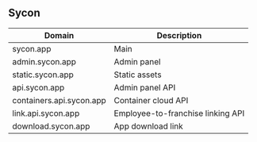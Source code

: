 ## Sycon

| Domain | Description |
| --- | --- |
| sycon.app | Main |
| admin.sycon.app | Admin panel |
| static.sycon.app | Static assets |
| api.sycon.app | Admin panel API |
| containers.api.sycon.app | Container cloud API |
| link.api.sycon.app | Employee-to-franchise linking API |
| download.sycon.app | App download link |
